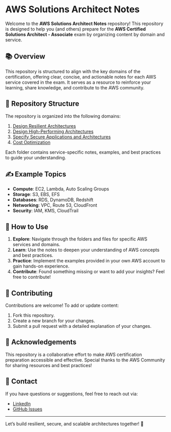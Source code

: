 # AWS Solutions Architect Notes  

Welcome to the **AWS Solutions Architect Notes** repository! This repository is designed to help you (and others) prepare for the **AWS Certified Solutions Architect - Associate** exam by organizing content by domain and service.  

## 📚 Overview  

This repository is structured to align with the key domains of the certification, offering clear, concise, and actionable notes for each AWS service covered in the exam. It serves as a resource to reinforce your learning, share knowledge, and contribute to the AWS community.  

## 📂 Repository Structure  

The repository is organized into the following domains:  

1. [Design Resilient Architectures](./01-Design-Resilient-Architectures)  
2. [Design High-Performing Architectures](./02-Design-High-Performing-Architectures)  
3. [Specify Secure Applications and Architectures](./03-Specify-Secure-Applications)  
4. [Cost Optimization](./04-Cost-Optimization)  

Each folder contains service-specific notes, examples, and best practices to guide your understanding.  

## ✍️ Example Topics  

- **Compute**: EC2, Lambda, Auto Scaling Groups  
- **Storage**: S3, EBS, EFS  
- **Databases**: RDS, DynamoDB, Redshift  
- **Networking**: VPC, Route 53, CloudFront  
- **Security**: IAM, KMS, CloudTrail  

## 🎯 How to Use  

1. **Explore**: Navigate through the folders and files for specific AWS services and domains.  
2. **Learn**: Use the notes to deepen your understanding of AWS concepts and best practices.  
3. **Practice**: Implement the examples provided in your own AWS account to gain hands-on experience.  
4. **Contribute**: Found something missing or want to add your insights? Feel free to contribute!  

## 🤝 Contributing  

Contributions are welcome! To add or update content:  

1. Fork this repository.  
2. Create a new branch for your changes.  
3. Submit a pull request with a detailed explanation of your changes.  

## 🌟 Acknowledgements  

This repository is a collaborative effort to make AWS certification preparation accessible and effective. Special thanks to the AWS Community for sharing resources and best practices!  

## 📧 Contact  

If you have questions or suggestions, feel free to reach out via:  
- [LinkedIn](https://www.linkedin.com/in/your-profile/)  
- [GitHub Issues](https://github.com/your-username/aws-solutions-architect-notes/issues)  

---

Let’s build resilient, secure, and scalable architectures together! 🚀
